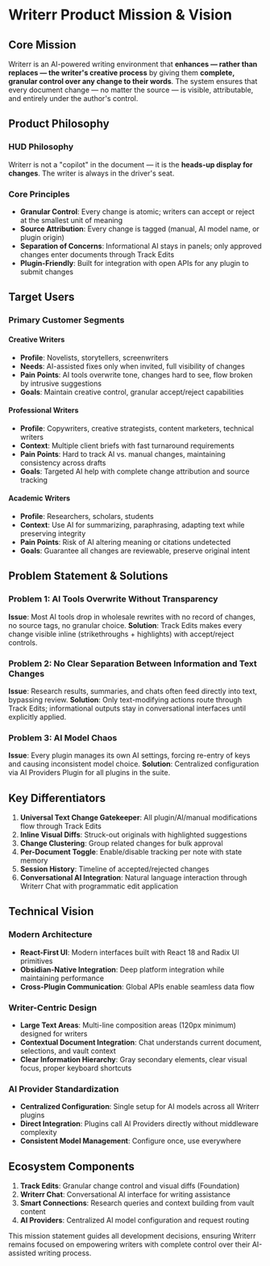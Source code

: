 # Writerr Product Mission & Vision

## Core Mission
Writerr is an AI-powered writing environment that **enhances — rather than replaces — the writer's creative process** by giving them **complete, granular control over any change to their words**. The system ensures that every document change — no matter the source — is visible, attributable, and entirely under the author's control.

## Product Philosophy

### HUD Philosophy
Writerr is not a "copilot" in the document — it is the **heads-up display for changes**. The writer is always in the driver's seat.

### Core Principles
- **Granular Control**: Every change is atomic; writers can accept or reject at the smallest unit of meaning
- **Source Attribution**: Every change is tagged (manual, AI model name, or plugin origin)
- **Separation of Concerns**: Informational AI stays in panels; only approved changes enter documents through Track Edits
- **Plugin-Friendly**: Built for integration with open APIs for any plugin to submit changes

## Target Users

### Primary Customer Segments

#### Creative Writers
- **Profile**: Novelists, storytellers, screenwriters
- **Needs**: AI-assisted fixes only when invited, full visibility of changes
- **Pain Points**: AI tools overwrite tone, changes hard to see, flow broken by intrusive suggestions
- **Goals**: Maintain creative control, granular accept/reject capabilities

#### Professional Writers  
- **Profile**: Copywriters, creative strategists, content marketers, technical writers
- **Context**: Multiple client briefs with fast turnaround requirements
- **Pain Points**: Hard to track AI vs. manual changes, maintaining consistency across drafts
- **Goals**: Targeted AI help with complete change attribution and source tracking

#### Academic Writers
- **Profile**: Researchers, scholars, students
- **Context**: Use AI for summarizing, paraphrasing, adapting text while preserving integrity
- **Pain Points**: Risk of AI altering meaning or citations undetected
- **Goals**: Guarantee all changes are reviewable, preserve original intent

## Problem Statement & Solutions

### Problem 1: AI Tools Overwrite Without Transparency
**Issue**: Most AI tools drop in wholesale rewrites with no record of changes, no source tags, no granular choice.
**Solution**: Track Edits makes every change visible inline (strikethroughs + highlights) with accept/reject controls.

### Problem 2: No Clear Separation Between Information and Text Changes
**Issue**: Research results, summaries, and chats often feed directly into text, bypassing review.
**Solution**: Only text-modifying actions route through Track Edits; informational outputs stay in conversational interfaces until explicitly applied.

### Problem 3: AI Model Chaos
**Issue**: Every plugin manages its own AI settings, forcing re-entry of keys and causing inconsistent model choice.
**Solution**: Centralized configuration via AI Providers Plugin for all plugins in the suite.

## Key Differentiators

1. **Universal Text Change Gatekeeper**: All plugin/AI/manual modifications flow through Track Edits
2. **Inline Visual Diffs**: Struck-out originals with highlighted suggestions
3. **Change Clustering**: Group related changes for bulk approval
4. **Per-Document Toggle**: Enable/disable tracking per note with state memory
5. **Session History**: Timeline of accepted/rejected changes
6. **Conversational AI Integration**: Natural language interaction through Writerr Chat with programmatic edit application

## Technical Vision

### Modern Architecture
- **React-First UI**: Modern interfaces built with React 18 and Radix UI primitives
- **Obsidian-Native Integration**: Deep platform integration while maintaining performance
- **Cross-Plugin Communication**: Global APIs enable seamless data flow

### Writer-Centric Design
- **Large Text Areas**: Multi-line composition areas (120px minimum) designed for writers
- **Contextual Document Integration**: Chat understands current document, selections, and vault context
- **Clear Information Hierarchy**: Gray secondary elements, clear visual focus, proper keyboard shortcuts

### AI Provider Standardization
- **Centralized Configuration**: Single setup for AI models across all Writerr plugins
- **Direct Integration**: Plugins call AI Providers directly without middleware complexity
- **Consistent Model Management**: Configure once, use everywhere

## Ecosystem Components

1. **Track Edits**: Granular change control and visual diffs (Foundation)
2. **Writerr Chat**: Conversational AI interface for writing assistance
3. **Smart Connections**: Research queries and context building from vault content
4. **AI Providers**: Centralized AI model configuration and request routing

This mission statement guides all development decisions, ensuring Writerr remains focused on empowering writers with complete control over their AI-assisted writing process.